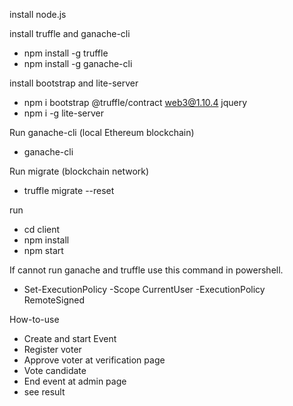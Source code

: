 
install node.js


install truffle and ganache-cli
- npm install -g truffle
- npm install -g ganache-cli

install bootstrap and lite-server
- npm i bootstrap @truffle/contract web3@1.10.4 jquery
- npm i -g lite-server

Run ganache-cli (local Ethereum blockchain)
- ganache-cli

Run migrate (blockchain network)
- truffle migrate --reset

run
- cd client
- npm install
- npm start

If cannot run ganache and truffle use this command in powershell.
- Set-ExecutionPolicy -Scope CurrentUser -ExecutionPolicy RemoteSigned


How-to-use
- Create and start Event
- Register voter
- Approve voter at verification page 
- Vote candidate
- End event at admin page
- see result